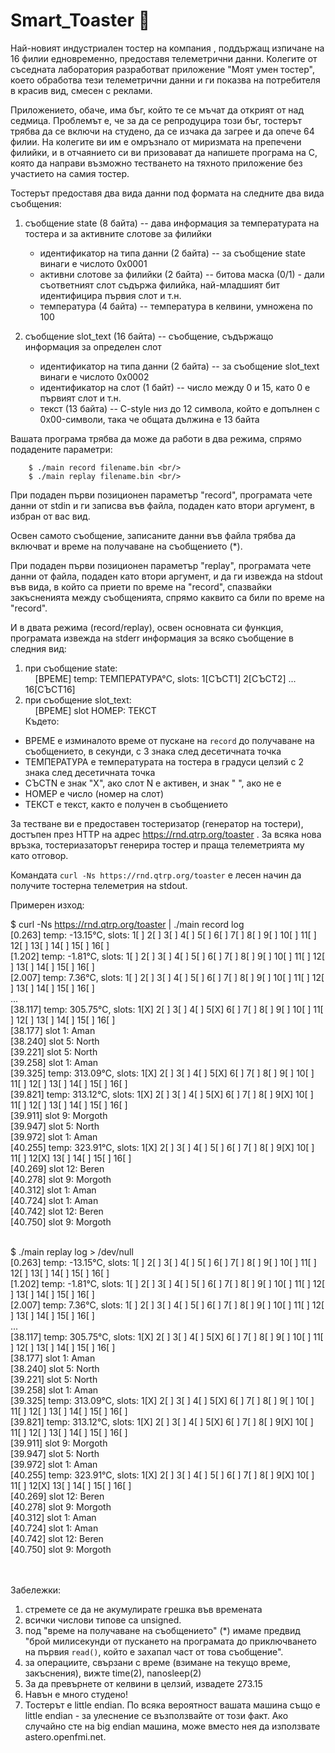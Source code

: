 # Smart_Toaster :bread:

Най-новият индустриален тостер на компания <ACME>, поддържащ изпичане на 16
филии едновременно, предоставя телеметрични данни. Колегите от съседната
лаборатория разработват приложение "Моят умен тостер", което обработва тези
телеметрични данни и ги показва на потребителя в красив вид, смесен с реклами.

Приложението, обаче, има бъг, който те се мъчат да открият от над седмица.
Проблемът е, че за да се репродуцира този бъг, тостерът трябва да се
включи на студено, да се изчака да загрее и да опече 64 филии. На колегите ви
им е омръзнало от миризмата на препечени филийки, и в отчаянието си ви
призовават да напишете програма на C, която да направи възможно тестването на
тяхното приложение без участието на самия тостер.

Тостерът предоставя два вида данни под формата на следните два вида съобщения:

1. съобщение state (8 байта) -- дава информация за температурата на тостера и
за активните слотове за филийки
    - идентификатор на типа данни (2 байта)
        -- за съобщение state винаги е числото 0x0001
    - активни слотове за филийки (2 байта)
        -- битова маска (0/1) - дали съответният слот съдържа филийка,
           най-младшият бит идентифицира първия слот и т.н.
    - температура (4 байта) -- температура в келвини, умножена по 100

2. съобщение slot_text (16 байта) -- съобщение, съдържащо информация за
определен слот
    - идентификатор на типа данни (2 байта)
        -- за съобщение slot_text винаги е числото 0x0002
    - идентификатор на слот (1 байт)
        -- число между 0 и 15, като 0 е първият слот и т.н.
    - текст (13 байта)
        -- C-style низ до 12 символа, който е допълнен с 0x00-символи, така
        че общата дължина е 13 байта

Вашата програма трябва да може да работи в два режима, спрямо подадените
параметри: <br/>
```
    $ ./main record filename.bin <br/>
    $ ./main replay filename.bin <br/>
```

При подаден първи позиционен параметър "record", програмата чете данни от
stdin и ги записва във файла, подаден като втори аргумент, в избран от вас
вид.

Освен самото съобщение, записаните данни във файла трябва да включват и време
на получаване на съобщението (*).

При подаден първи позиционен параметър "replay", програмата чете данни от
файла, подаден като втори аргумент, и да ги извежда на stdout във вида, в
който са приети по време на "record", спазвайки закъсненията между
съобщенията, спрямо каквито са били по време на "record".

И в двата режима (record/replay), освен основната си функция, програмата
извежда на stderr информация за всяко съобщение в следния вид: <br/>
1. при съобщение state:<br/>
&nbsp;&nbsp;&nbsp;&nbsp;[ВРЕМЕ] <state> temp: ТЕМПЕРАТУРА°C, slots: 1[СЪСТ1] 2[СЪСТ2] ... 16[СЪСТ16] <br/>
2. при съобщение slot_text:<br/>
&nbsp;&nbsp;&nbsp;&nbsp;[ВРЕМЕ] <slot text> slot НОМЕР: ТЕКСТ<br/>
Където:<br/>
* ВРЕМЕ е изминалото време от пускане на `record` до получаване на
  съобщението, в секунди, с 3 знака след десетичната точка
* ТЕМПЕРАТУРА е температурата на тостера в градуси целзий с 2 знака след
  десетичната точка
* СЪСТN е знак "X", ако слот N е активен, и знак " ", ако не е
* НОМЕР е число (номер на слот)
* ТЕКСТ е текст, както е получен в съобщението

За тестване ви е предоставен тостеризатор (генератор на тостери), достъпен
през HTTP на адрес https://rnd.qtrp.org/toaster . За всяка нова връзка,
тостериазаторът генерира тостер и праща телеметрията му като отговор.

Командата `curl -Ns https://rnd.qtrp.org/toaster` е лесен начин да получите
тостерна телеметрия на stdout.

Примерен изход:

$ curl -Ns https://rnd.qtrp.org/toaster | ./main record log<br/>
[0.263] <state> temp: -13.15°C, slots: 1[ ] 2[ ] 3[ ] 4[ ] 5[ ] 6[ ] 7[ ] 8[ ] 9[ ] 10[ ] 11[ ] 12[ ] 13[ ] 14[ ] 15[ ] 16[ ]<br/>
[1.202] <state> temp: -1.81°C, slots: 1[ ] 2[ ] 3[ ] 4[ ] 5[ ] 6[ ] 7[ ] 8[ ] 9[ ] 10[ ] 11[ ] 12[ ] 13[ ] 14[ ] 15[ ] 16[ ]<br/>
[2.007] <state> temp: 7.36°C, slots: 1[ ] 2[ ] 3[ ] 4[ ] 5[ ] 6[ ] 7[ ] 8[ ] 9[ ] 10[ ] 11[ ] 12[ ] 13[ ] 14[ ] 15[ ] 16[ ]<br/>
...<br/>
[38.117] <state> temp: 305.75°C, slots: 1[X] 2[ ] 3[ ] 4[ ] 5[X] 6[ ] 7[ ] 8[ ] 9[ ] 10[ ] 11[ ] 12[ ] 13[ ] 14[ ] 15[ ] 16[ ]<br/>
[38.177] <slot text> slot 1: Aman<br/>
[38.240] <slot text> slot 5: North<br/>
[39.221] <slot text> slot 5: North<br/>
[39.258] <slot text> slot 1: Aman<br/>
[39.325] <state> temp: 313.09°C, slots: 1[X] 2[ ] 3[ ] 4[ ] 5[X] 6[ ] 7[ ] 8[ ] 9[ ] 10[ ] 11[ ] 12[ ] 13[ ] 14[ ] 15[ ] 16[ ]<br/>
[39.821] <state> temp: 313.12°C, slots: 1[X] 2[ ] 3[ ] 4[ ] 5[X] 6[ ] 7[ ] 8[ ] 9[X] 10[ ] 11[ ] 12[ ] 13[ ] 14[ ] 15[ ] 16[ ]<br/>
[39.911] <slot text> slot 9: Morgoth<br/>
[39.947] <slot text> slot 5: North<br/>
[39.972] <slot text> slot 1: Aman<br/>
[40.255] <state> temp: 323.91°C, slots: 1[X] 2[ ] 3[ ] 4[ ] 5[ ] 6[ ] 7[ ] 8[ ] 9[X] 10[ ] 11[ ] 12[X] 13[ ] 14[ ] 15[ ] 16[ ]<br/>
[40.269] <slot text> slot 12: Beren<br/>
[40.278] <slot text> slot 9: Morgoth<br/>
[40.312] <slot text> slot 1: Aman<br/>
[40.724] <slot text> slot 1: Aman<br/>
[40.742] <slot text> slot 12: Beren<br/>
[40.750] <slot text> slot 9: Morgoth<br/><br/>

$ ./main replay log > /dev/null<br/>
[0.263] <state> temp: -13.15°C, slots: 1[ ] 2[ ] 3[ ] 4[ ] 5[ ] 6[ ] 7[ ] 8[ ] 9[ ] 10[ ] 11[ ] 12[ ] 13[ ] 14[ ] 15[ ] 16[ ]<br/>
[1.202] <state> temp: -1.81°C, slots: 1[ ] 2[ ] 3[ ] 4[ ] 5[ ] 6[ ] 7[ ] 8[ ] 9[ ] 10[ ] 11[ ] 12[ ] 13[ ] 14[ ] 15[ ] 16[ ]<br/>
[2.007] <state> temp: 7.36°C, slots: 1[ ] 2[ ] 3[ ] 4[ ] 5[ ] 6[ ] 7[ ] 8[ ] 9[ ] 10[ ] 11[ ] 12[ ] 13[ ] 14[ ] 15[ ] 16[ ]<br/>
...<br/>
[38.117] <state> temp: 305.75°C, slots: 1[X] 2[ ] 3[ ] 4[ ] 5[X] 6[ ] 7[ ] 8[ ] 9[ ] 10[ ] 11[ ] 12[ ] 13[ ] 14[ ] 15[ ] 16[ ]<br/>
[38.177] <slot text> slot 1: Aman<br/>
[38.240] <slot text> slot 5: North<br/>
[39.221] <slot text> slot 5: North<br/>
[39.258] <slot text> slot 1: Aman<br/>
[39.325] <state> temp: 313.09°C, slots: 1[X] 2[ ] 3[ ] 4[ ] 5[X] 6[ ] 7[ ] 8[ ] 9[ ] 10[ ] 11[ ] 12[ ] 13[ ] 14[ ] 15[ ] 16[ ]<br/>
[39.821] <state> temp: 313.12°C, slots: 1[X] 2[ ] 3[ ] 4[ ] 5[X] 6[ ] 7[ ] 8[ ] 9[X] 10[ ] 11[ ] 12[ ] 13[ ] 14[ ] 15[ ] 16[ ]<br/>
[39.911] <slot text> slot 9: Morgoth<br/>
[39.947] <slot text> slot 5: North<br/>
[39.972] <slot text> slot 1: Aman<br/>
[40.255] <state> temp: 323.91°C, slots: 1[X] 2[ ] 3[ ] 4[ ] 5[ ] 6[ ] 7[ ] 8[ ] 9[X] 10[ ] 11[ ] 12[X] 13[ ] 14[ ] 15[ ] 16[ ]<br/>
[40.269] <slot text> slot 12: Beren<br/>
[40.278] <slot text> slot 9: Morgoth<br/>
[40.312] <slot text> slot 1: Aman<br/>
[40.724] <slot text> slot 1: Aman<br/>
[40.742] <slot text> slot 12: Beren<br/>
[40.750] <slot text> slot 9: Morgoth<br/><br/><br/>


Забележки:
1. стремете се да не акумулирате грешка във времената
2. всички числови типове са unsigned.
3. под "време на получаване на съобщението" (*) имаме предвид "брой
милисекунди от пускането на програмата до приключването на първия
`read()`, който е захапал част от това съобщение".
4. за операциите, свързани с време (взимане на текущо време, закъснения),
вижте time(2), nanosleep(2)
5. За да превърнете от келвини в целзий, извадете 273.15
6. Навън е много студено!
7. Тостерът е little endian. По всяка вероятност вашата машина също е little
endian - за улеснение се възползвайте от този факт. Ако случайно сте на
big endian машина, може вместо нея да използвате astero.openfmi.net.
